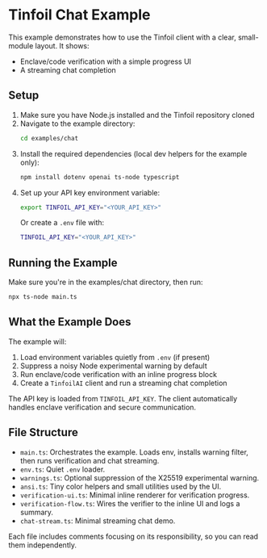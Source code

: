 # Tinfoil Chat Example

This example demonstrates how to use the Tinfoil client with a clear, small-module layout. It shows:

- Enclave/code verification with a simple progress UI
- A streaming chat completion

## Setup

1. Make sure you have Node.js installed and the Tinfoil repository cloned
2. Navigate to the example directory:
   ```bash
   cd examples/chat
   ```
3. Install the required dependencies (local dev helpers for the example only):
   ```bash
   npm install dotenv openai ts-node typescript
   ```
4. Set up your API key environment variable:
   ```bash
   export TINFOIL_API_KEY="<YOUR_API_KEY>"
   ```
   Or create a `.env` file with:
   ```bash
   TINFOIL_API_KEY="<YOUR_API_KEY>"
   ```

## Running the Example

Make sure you're in the examples/chat directory, then run:

```bash
npx ts-node main.ts
```

## What the Example Does

The example will:

1. Load environment variables quietly from `.env` (if present)
2. Suppress a noisy Node experimental warning by default
3. Run enclave/code verification with an inline progress block
4. Create a `TinfoilAI` client and run a streaming chat completion

The API key is loaded from `TINFOIL_API_KEY`. The client automatically handles enclave verification and secure communication.

## File Structure

- `main.ts`: Orchestrates the example. Loads env, installs warning filter, then runs verification and chat streaming.
- `env.ts`: Quiet `.env` loader.
- `warnings.ts`: Optional suppression of the X25519 experimental warning.
- `ansi.ts`: Tiny color helpers and small utilities used by the UI.
- `verification-ui.ts`: Minimal inline renderer for verification progress.
- `verification-flow.ts`: Wires the verifier to the inline UI and logs a summary.
- `chat-stream.ts`: Minimal streaming chat demo.

Each file includes comments focusing on its responsibility, so you can read them independently.

